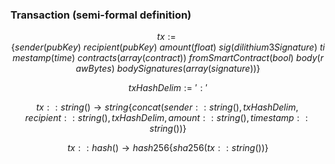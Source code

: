 ### Transaction (semi-formal definition)

$$
tx := \{
  sender(pubKey)\
  recipient(pubKey)\
  amount(float)\
  sig(dilithium3Signature)\
  timestamp(time)\
  contracts(array(contract))\
  fromSmartContract(bool)\
  body(rawBytes)\
  bodySignatures(array(signature))
\}
$$

$$
txHashDelim := ':'
$$

$$
tx::string() \to string \{
  concat(sender::string(), txHashDelim, recipient::string(), txHashDelim, amount::string(), timestamp::string())
\}
$$

$$
tx::hash () \to hash256 \{
  sha256(tx::string())
\}
$$
